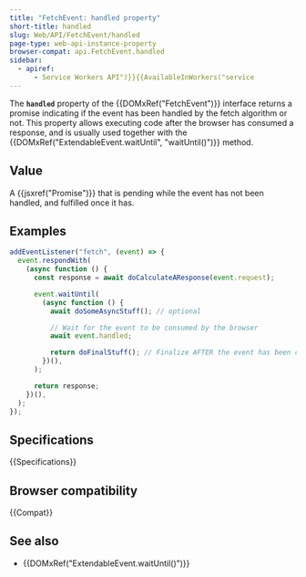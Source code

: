 ```yaml
---
title: "FetchEvent: handled property"
short-title: handled
slug: Web/API/FetchEvent/handled
page-type: web-api-instance-property
browser-compat: api.FetchEvent.handled
sidebar:
  - apiref:
      - Service Workers API")}}{{AvailableInWorkers("service
---
```


The **`handled`** property of the {{DOMxRef("FetchEvent")}} interface returns a promise indicating if the event has been handled by the fetch algorithm or not. This property allows executing code after the browser has consumed a response, and is usually used together with the {{DOMxRef("ExtendableEvent.waitUntil", "waitUntil()")}} method.

## Value

A {{jsxref("Promise")}} that is pending while the event has not been handled, and fulfilled once it has.

## Examples

```js
addEventListener("fetch", (event) => {
  event.respondWith(
    (async function () {
      const response = await doCalculateAResponse(event.request);

      event.waitUntil(
        (async function () {
          await doSomeAsyncStuff(); // optional

          // Wait for the event to be consumed by the browser
          await event.handled;

          return doFinalStuff(); // Finalize AFTER the event has been consumed
        })(),
      );

      return response;
    })(),
  );
});
```

## Specifications

{{Specifications}}

## Browser compatibility

{{Compat}}

## See also

- {{DOMxRef("ExtendableEvent.waitUntil()")}}
